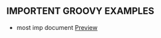 ## IMPORTENT GROOVY EXAMPLES
* most imp document [Preview](https://jenkins.io/doc/pipeline/examples/)